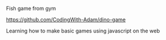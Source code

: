 Fish game from gym

https://github.com/CodingWith-Adam/dino-game

Learning how to make basic games using javascript on the web
